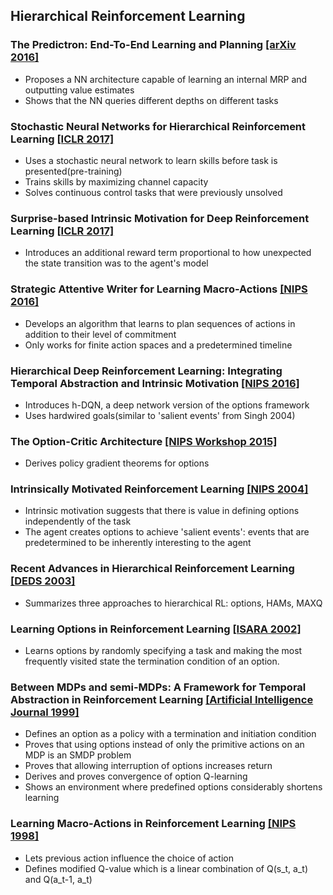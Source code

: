 ## Hierarchical Reinforcement Learning

### The Predictron: End-To-End Learning and Planning [[arXiv 2016]](https://arxiv.org/pdf/1612.08810.pdf)
  - Proposes a NN architecture capable of learning an internal MRP and outputting value estimates
  - Shows that the NN queries different depths on different tasks
  
### Stochastic Neural Networks for Hierarchical Reinforcement Learning [[ICLR 2017]](https://arxiv.org/pdf/1704.03012.pdf)
  - Uses a stochastic neural network to learn skills before task is presented(pre-training)
  - Trains skills by maximizing channel capacity
  - Solves continuous control tasks that were previously unsolved
  
### Surprise-based Intrinsic Motivation for Deep Reinforcement Learning [[ICLR 2017]](https://arxiv.org/pdf/1703.01732.pdf)
  - Introduces an additional reward term proportional to how unexpected the state transition was to the agent's model
  
### Strategic Attentive Writer for Learning Macro-Actions [[NIPS 2016]](https://arxiv.org/pdf/1606.04695v1.pdf)
  - Develops an algorithm that learns to plan sequences of actions in addition to their level of commitment
  - Only works for finite action spaces and a predetermined timeline
  
### Hierarchical Deep Reinforcement Learning: Integrating Temporal Abstraction and Intrinsic Motivation [[NIPS 2016]](https://arxiv.org/pdf/1604.06057v2.pdf)
  - Introduces h-DQN, a deep network version of the options framework
  - Uses hardwired goals(similar to 'salient events' from Singh 2004)

### The Option-Critic Architecture [[NIPS Workshop 2015]](https://arxiv.org/pdf/1609.05140v1.pdf)
  - Derives policy gradient theorems for options

### Intrinsically Motivated Reinforcement Learning [[NIPS 2004]](http://web.eecs.umich.edu/~baveja/Papers/FinalNIPSIMRL.pdf)
  - Intrinsic motivation suggests that there is value in defining options independently of the task
  - The agent creates options to achieve 'salient events': events that are predetermined to be inherently interesting to the agent

### Recent Advances in Hierarchical Reinforcement Learning [[DEDS 2003]](http://www-anw.cs.umass.edu/pubs/2003/barto_m_DEDS03.pdf)
  - Summarizes three approaches to hierarchical RL: options, HAMs, MAXQ
  
### Learning Options in Reinforcement Learning [[ISARA 2002]](http://ftp.bstu.by/ai/To-dom/My_research/Papers-0/For-research/R-navigation/Grid-world/Good-one/stolle2002learning.pdf)
  - Learns options by randomly specifying a task and making the most frequently visited state the termination condition of an option.
  
### Between MDPs and semi-MDPs: A Framework for Temporal Abstraction in Reinforcement Learning [[Artificial Intelligence Journal 1999]](http://www-anw.cs.umass.edu/~barto/courses/cs687/Sutton-Precup-Singh-AIJ99.pdf)
  - Defines an option as a policy with a termination and initiation condition
  - Proves that using options instead of only the primitive actions on an MDP is an SMDP problem
  - Proves that allowing interruption of options increases return
  - Derives and proves convergence of option Q-learning
  - Shows an environment where predefined options considerably shortens learning
  
### Learning Macro-Actions in Reinforcement Learning [[NIPS 1998]](https://papers.nips.cc/paper/1586-learning-macro-actions-in-reinforcement-learning.pdf)
  - Lets previous action influence the choice of action
  - Defines modified Q-value which is a linear combination of Q(s_t, a_t) and Q(a_t-1, a_t)
